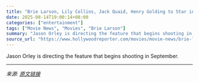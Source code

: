 ```yaml
---
title: "Brie Larson, Lily Collins, Jack Quaid, Henry Golding to Star in Amazon MGM Comedy ‘Close Personal Friends’"
date: 2025-08-14T19:00:14+08:00
categories: ["entertainment"]
tags: ["Movie News", "Movies", "Brie Larson"]
summary: "Jason Orley is directing the feature that begins shooting in September."
source_url: "https://www.hollywoodreporter.com/movies/movie-news/brie-larson-lily-collins-close-personal-friends-1236344921/"
---
```


Jason Orley is directing the feature that begins shooting in September.

---

*来源: [原文链接](https://www.hollywoodreporter.com/movies/movie-news/brie-larson-lily-collins-close-personal-friends-1236344921/)*

